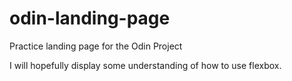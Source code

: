 # odin-landing-page
Practice landing page for the Odin Project 

I will hopefully display some understanding of how to use flexbox.